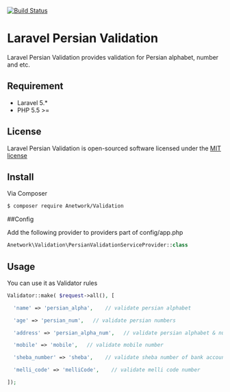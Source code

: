 [![Build Status](https://travis-ci.org/anetwork/validation.svg?branch=master)](https://travis-ci.org/anetwork/validation)

# Laravel Persian Validation

Laravel Persian Validation provides validation for Persian alphabet, number and etc.

## Requirement

* Laravel 5.*
* PHP 5.5 >=

## License

Laravel Persian Validation is open-sourced software licensed under the [MIT license](http://opensource.org/licenses/MIT)

## Install

Via Composer

``` bash
$ composer require Anetwork/Validation
```

##Config

Add the following provider to providers part of config/app.php
``` php
Anetwork\Validation\PersianValidationServiceProvider::class
```

## Usage

You can use it as Validator rules

``` php
Validator::make( $request->all(), [

  'name' => 'persian_alpha',    // validate persian alphabet

  'age' => 'persian_num',   // validate persian numbers

  'address' => 'persian_alpha_num',   // validate persian alphabet & numbers

  'mobile' => 'mobile',   // validate mobile number

  'sheba_number' => 'sheba',    // validate sheba number of bank account

  'melli_code' => 'melliCode',    // validate melli code number

]);
```
